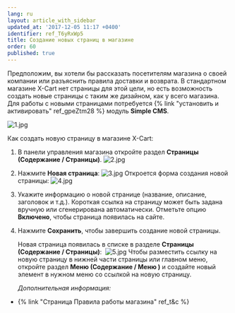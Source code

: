 ```yaml
---
lang: ru
layout: article_with_sidebar
updated_at: '2017-12-05 11:17 +0400'
identifier: ref_T6yRxWp5
title: Создание новых страниц в магазине
order: 60
published: true
---
```

Предположим, вы хотели бы рассказать посетителям магазина о своей компании или разъяснить правила доставки и возврата. В стандартном магазине X-Cart нет страницы для этой цели, но есть возможность создать новые страницы с таким же дизайном, как у всего магазина. Для работы с новыми страницами потребуется {% link "установить и активировать" ref_gpeZtm28 %} модуль **Simple CMS**.

![1.jpg]({{site.baseurl}}/attachments/ref_T6yRxWp5/1.jpg)

Как создать новую страницу в магазине X-Cart:

1.  В панели управления магазина откройте раздел **Страницы (Содержание / Страницы)**.
    ![2.jpg]({{site.baseurl}}/attachments/ref_T6yRxWp5/2.jpg)

2.  Нажмите **Новая страница**:
    ![3.jpg]({{site.baseurl}}/attachments/ref_T6yRxWp5/3.jpg)
    Откроется форма создания новой страницы:
    ![4.jpg]({{site.baseurl}}/attachments/ref_T6yRxWp5/4.jpg)
3.  Укажите информацию о новой странице (название, описание, заголовок и т.д.).
    Короткая ссылка на страницу может быть задана вручную или сгенерирована автоматически. Отметьте опцию **Включено**, чтобы страница появилась на сайте.

4.  Нажмите **Сохранить**, чтобы завершить создание новой страницы.

    Новая страница появилась в списке в разделе **Страницы (Содержание / Страницы)**: 
    ![5.jpg]({{site.baseurl}}/attachments/ref_T6yRxWp5/5.jpg)
    Чтобы разместить ссылку на новую страницу в нижней части страницы или главном меню, откройте раздел **Меню (Содержание / Меню )** и создайте новый элемент в нужном меню со ссылкой на новую страницу.
    
    _Дополнительная информация:_

*   {% link "Страница Правила работы магазина" ref_t&c %}
